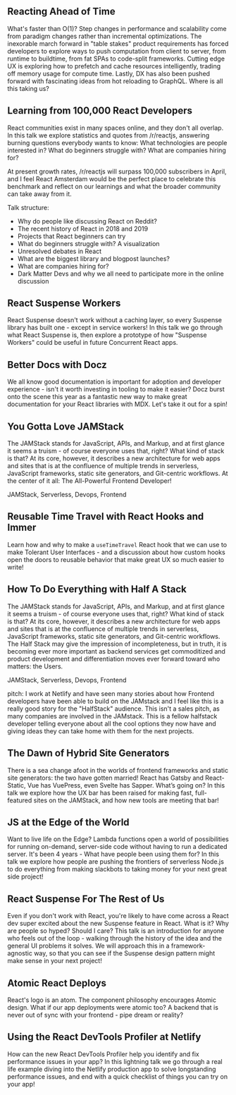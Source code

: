 
## Reacting Ahead of Time

What's faster than O(1)? Step changes in performance and scalability
come from paradigm changes rather than incremental optimizations. The
inexorable march forward in "table stakes" product requirements has
forced developers to explore ways to push computation from client to
server, from runtime to buildtime, from fat SPAs to code-split
frameworks. Cutting edge UX is exploring how to prefetch and cache
resources intelligently, trading off memory usage for compute time.
Lastly, DX has also been pushed forward with fascinating ideas from
hot reloading to GraphQL. Where is all this taking us?

## Learning from 100,000 React Developers

React communities exist in many spaces online, and they don't all overlap. In this talk we explore statistics and quotes from /r/reactjs, answering burning questions everybody wants to know:
What technologies are people interested in? What do beginners struggle with? What are companies hiring for?

At present growth rates, /r/reactjs will surpass 100,000 subscribers in April, and I feel React Amsterdam would be the perfect place to celebrate this benchmark and reflect on our learnings and what the broader community can take away from it.

Talk structure:

- Why do people like discussing React on Reddit?
- The recent history of React in 2018 and 2019
- Projects that React beginners can try
- What do beginners struggle with? A visualization
- Unresolved debates in React
- What are the biggest library and blogpost launches?
- What are companies hiring for?
- Dark Matter Devs and why we all need to participate more in the online discussion

## React Suspense Workers

React Suspense doesn't work without a caching layer, so every Suspense
library has built one - except in service workers! In this talk we go
through what React Suspense is, then explore a prototype of how
"Suspense Workers" could be useful in future Concurrent React apps.

## Better Docs with Docz

We all know good documentation is important for adoption and developer
experience - isn't it worth investing in tooling to make it easier?
Docz burst onto the scene this year as a fantastic new way to make
great documentation for your React libraries with MDX. Let's take it
out for a spin!

## You Gotta Love JAMStack

The JAMStack stands for JavaScript, APIs, and Markup, and at first glance it seems a truism - of course everyone uses that, right? What kind of stack is that? At its core, however, it describes a new architecture for web apps and sites that is at the confluence of multiple trends in serverless, JavaScript frameworks, static site generators, and Git-centric workflows. At the center of it all: The All-Powerful Frontend Developer!

JAMStack, Serverless, Devops, Frontend

## Reusable Time Travel with React Hooks and Immer

Learn how and why to make a `useTimeTravel` React hook that we can use to make Tolerant User Interfaces - and a discussion about how custom hooks open the doors to reusable behavior that make great UX so much easier to write!

## How To Do Everything with Half A Stack

The JAMStack stands for JavaScript, APIs, and Markup, and at first glance it seems a truism - of course everyone uses that, right? What kind of stack is that? At its core, however, it describes a new architecture for web apps and sites that is at the confluence of multiple trends in serverless, JavaScript frameworks, static site generators, and Git-centric workflows. The Half Stack may give the impression of incompleteness, but in truth, it is becoming ever more important as backend services get commoditized and product development and differentiation moves ever forward toward who matters: the Users.

JAMStack, Serverless, Devops, Frontend

pitch: I work at Netlify and have seen many stories about how Frontend developers have been able to build on the JAMstack and I feel like this is a really good story for the "HalfStack" audience. This isn't a sales pitch, as many companies are involved in the JAMstack. This is a fellow halfstack developer telling everyone about all the cool options they now have and giving ideas they can take home with them for the next projects.

## The Dawn of Hybrid Site Generators

There is a sea change afoot in the worlds of frontend frameworks and
static site generators: the two have gotten married! React has Gatsby
and React-Static, Vue has VuePress, even Svelte has Sapper. What’s
going on? In this talk we explore how the UX bar has been raised for
making fast, full-featured sites on the JAMStack, and how new tools
are meeting that bar!

## JS at the Edge of the World

Want to live life on the Edge? Lambda functions open a world of
possibilities for running on-demand, server-side code without having
to run a dedicated server. It's been 4 years - What have people been
using them for? In this talk we explore how people are pushing the
frontiers of serverless Node.js to do everything from making slackbots
to taking money for your next great side project!

## React Suspense For The Rest of Us

Even if you don't work with React, you're likely to have come across a
React dev super excited about the new Suspense feature in React. What
is it? Why are people so hyped? Should I care? This talk is an
introduction for anyone who feels out of the loop - walking through
the history of the idea and the general UI problems it solves. We will approach this in a framework-agnostic way, so that you can see if the Suspense design pattern might make sense in
your next project!

## Atomic React Deploys

React's logo is an atom. The component philosophy encourages Atomic
design. What if our app deployments were atomic too? A backend that is
never out of sync with your frontend - pipe dream or reality?

## Using the React DevTools Profiler at Netlify

How can the new React DevTools Profiler help you identify and fix
performance issues in your app? In this lightning talk we go through a
real life example diving into the Netlify production app to solve
longstanding performance issues, and end with a quick checklist of
things you can try on your app!
